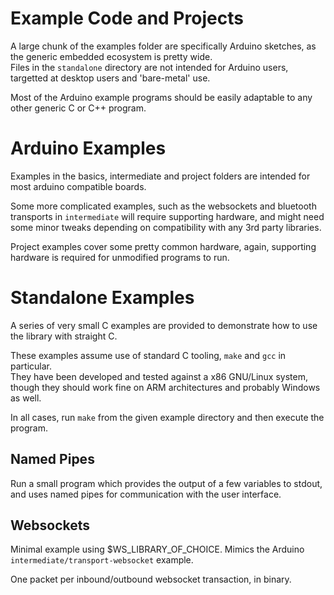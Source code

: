 # Example Code and Projects

A large chunk of the examples folder are specifically Arduino sketches, as the generic embedded ecosystem is pretty wide.  
Files in the `standalone` directory are not intended for Arduino users, targetted at desktop users and 'bare-metal' use.

Most of the Arduino example programs should be easily adaptable to any other generic C or C++ program.

# Arduino Examples

Examples in the basics, intermediate and project folders are intended for most arduino compatible boards. 

Some more complicated examples, such as the websockets and bluetooth transports in `intermediate` will require supporting hardware, and might need some minor tweaks depending on compatibility with any 3rd party libraries.

Project examples cover some pretty common hardware, again, supporting hardware is required for unmodified programs to run.

# Standalone Examples

A series of very small C examples are provided to demonstrate how to use the library with straight C.

These examples assume use of standard C tooling, `make` and `gcc` in particular.  
They have been developed and tested against a x86 GNU/Linux system, though they should work fine on ARM architectures and probably Windows as well.

In all cases, run `make` from the given example directory and then execute the program.

## Named Pipes

Run a small program which provides the output of a few variables to stdout, and uses named pipes for communication with the user interface.



## Websockets

Minimal example using $WS_LIBRARY_OF_CHOICE. Mimics the Arduino `intermediate/transport-websocket` example.

One packet per inbound/outbound websocket transaction, in binary.

